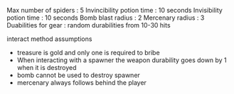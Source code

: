 Max number of spiders : 5
Invincibility potion time : 10 seconds
Invisibility potion time : 10 seconds
Bomb blast radius : 2
Mercenary radius : 3
Duabilities for gear : random durabilities from 10-30 hits

interact method assumptions
- treasure is gold and only one is required to bribe
- When interacting with a spawner the weapon durability goes down by 1 when it is destroyed
- bomb cannot be used to destroy spawner
- mercenary always follows behind the player
